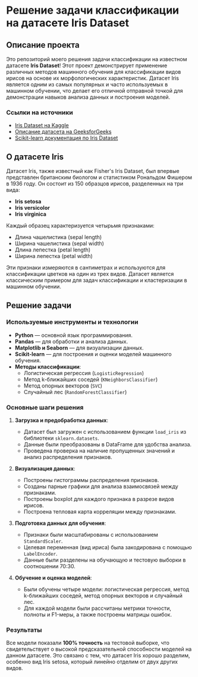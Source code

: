 # Решение задачи классификации на датасете Iris Dataset

## Описание проекта

Это репозиторий моего решения задачи классификации на известном датасете **Iris Dataset**! Этот проект демонстрирует применение различных методов машинного обучения для классификации видов ирисов на основе их морфологических характеристик. Датасет Iris является одним из самых популярных и часто используемых в машинном обучении, что делает его отличной отправной точкой для демонстрации навыков анализа данных и построения моделей.

### Ссылки на источники
- [Iris Dataset на Kaggle](https://www.kaggle.com/competitions/spaceship-titanic)
- [Описание датасета на GeeksforGeeks](https://www.geeksforgeeks.org/iris-dataset/)
- [Scikit-learn документация по Iris Dataset](https://scikit-learn.org/1.5/auto_examples/datasets/plot_iris_dataset.html)

## О датасете Iris

Датасет Iris, также известный как Fisher's Iris Dataset, был впервые представлен британским биологом и статистиком Рональдом Фишером в 1936 году. Он состоит из 150 образцов ирисов, разделенных на три вида:
- **Iris setosa**
- **Iris versicolor**
- **Iris virginica**

Каждый образец характеризуется четырьмя признаками:
- Длина чашелистика (sepal length)
- Ширина чашелистика (sepal width)
- Длина лепестка (petal length)
- Ширина лепестка (petal width)

Эти признаки измеряются в сантиметрах и используются для классификации цветков на один из трех видов. Датасет является классическим примером для задач классификации и кластеризации в машинном обучении.

## Решение задачи

### Используемые инструменты и технологии
- **Python** — основной язык программирования.
- **Pandas** — для обработки и анализа данных.
- **Matplotlib и Seaborn** — для визуализации данных.
- **Scikit-learn** — для построения и оценки моделей машинного обучения.
- **Методы классификации**:
  - Логистическая регрессия (`LogisticRegression`)
  - Метод k-ближайших соседей (`KNeighborsClassifier`)
  - Метод опорных векторов (`SVC`)
  - Случайный лес (`RandomForestClassifier`)

### Основные шаги решения
1. **Загрузка и предобработка данных**:
   - Датасет был загружен с использованием функции `load_iris` из библиотеки `sklearn.datasets`.
   - Данные были преобразованы в DataFrame для удобства анализа.
   - Проведена проверка на наличие пропущенных значений и анализ распределения признаков.

2. **Визуализация данных**:
   - Построены гистограммы распределения признаков.
   - Созданы парные графики для анализа взаимосвязей между признаками.
   - Построены boxplot для каждого признака в разрезе видов ирисов.
   - Построена тепловая карта корреляции между признаками.

3. **Подготовка данных для обучения**:
   - Признаки были масштабированы с использованием `StandardScaler`.
   - Целевая переменная (вид ириса) была закодирована с помощью `LabelEncoder`.
   - Данные были разделены на обучающую и тестовую выборки в соотношении 70:30.

4. **Обучение и оценка моделей**:
   - Были обучены четыре модели: логистическая регрессия, метод k-ближайших соседей, метод опорных векторов и случайный лес.
   - Для каждой модели были рассчитаны метрики точности, полноты и F1-меры, а также построены матрицы ошибок.

### Результаты
Все модели показали **100% точность** на тестовой выборке, что свидетельствует о высокой предсказательной способности моделей на данном датасете. Это связано с тем, что датасет Iris хорошо разделим, особенно вид Iris setosa, который линейно отделим от двух других видов.
